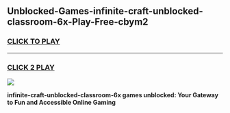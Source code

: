 
## Unblocked-Games-infinite-craft-unblocked-classroom-6x-Play-Free-cbym2
<h3>
<a href="https://premium76.site?title=infinite-craft-unblocked-classroom-6x&ref=10A">CLICK TO PLAY</a></h3>
<hr>

<h3>
<a href="https://premium76.site?title=infinite-craft-unblocked-classroom-6x&ref=10A">CLICK 2 PLAY</a>
  
</h3>

<a href="https://premium76.site?title=infinite-craft-unblocked-classroom-6x&ref=10A"><img src="https://clearcache.store/games.png"></a>


**infinite-craft-unblocked-classroom-6x games unblocked: Your Gateway to Fun and Accessible Online Gaming**
